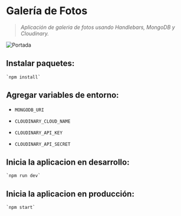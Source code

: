 
# Galería de Fotos
> *Aplicación de galeria de fotos usando Handlebars, MongoDB y Cloudinary.*

![Portada](https://ik.imagekit.io/demoxd/lluevia_ql5_MZs5o.jpg?tr=w-1080,h-566,fo-auto "Portada")

## Instalar paquetes: 

~~~
`npm install`
~~~

## Agregar variables de entorno:

* `MONGODB_URI`

* `CLOUDINARY_CLOUD_NAME`

* `CLOUDINARY_API_KEY`

* `CLOUDINARY_API_SECRET`

## Inicia la aplicacion en desarrollo: 

~~~
`npm run dev`
~~~

## Inicia la aplicacion en producción: 

~~~
`npm start`
~~~